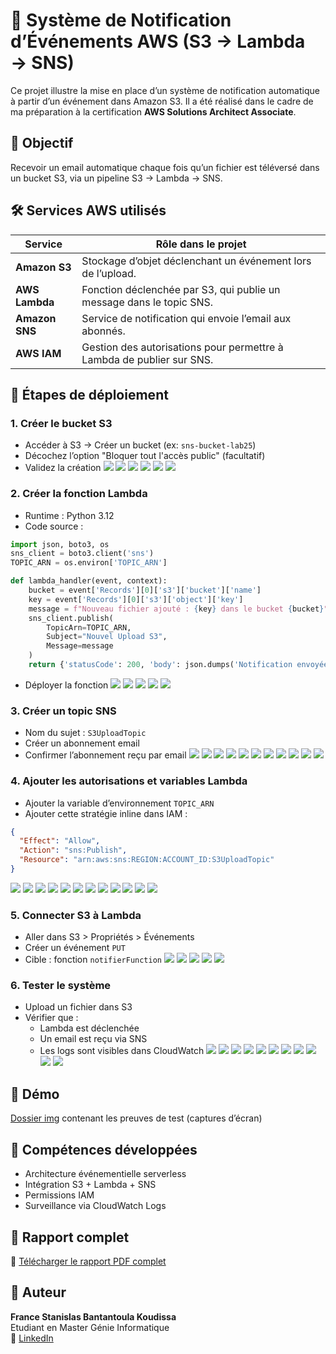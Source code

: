 
# 📡 Système de Notification d’Événements AWS (S3 → Lambda → SNS)

Ce projet illustre la mise en place d’un système de notification automatique à partir d’un événement dans Amazon S3. Il a été réalisé dans le cadre de ma préparation à la certification **AWS Solutions Architect Associate**.

## 🎯 Objectif
Recevoir un email automatique chaque fois qu’un fichier est téléversé dans un bucket S3, via un pipeline S3 → Lambda → SNS.

## 🛠 Services AWS utilisés

| Service         | Rôle dans le projet                                                   |
|------------------|------------------------------------------------------------------------|
| **Amazon S3**     | Stockage d’objet déclenchant un événement lors de l’upload.            |
| **AWS Lambda**    | Fonction déclenchée par S3, qui publie un message dans le topic SNS.   |
| **Amazon SNS**    | Service de notification qui envoie l’email aux abonnés.               |
| **AWS IAM**       | Gestion des autorisations pour permettre à Lambda de publier sur SNS. |

## 🧪 Étapes de déploiement

### 1. Créer le bucket S3
- Accéder à S3 → Créer un bucket (ex: `sns-bucket-lab25`)
- Décochez l’option "Bloquer tout l'accès public" (facultatif)
- Validez la création
![](img/bucket/create-bucket1.PNG)
![](img/bucket/create-bucket2.PNG)
![](img/bucket/create-bucket3.PNG)
![](img/bucket/create-bucket4.PNG)
![](img/bucket/create-bucket5.PNG)
![](img/bucket/create-bucket6.PNG)

### 2. Créer la fonction Lambda
- Runtime : Python 3.12  
- Code source :

```python
import json, boto3, os
sns_client = boto3.client('sns')
TOPIC_ARN = os.environ['TOPIC_ARN']

def lambda_handler(event, context):
    bucket = event['Records'][0]['s3']['bucket']['name']
    key = event['Records'][0]['s3']['object']['key']
    message = f"Nouveau fichier ajouté : {key} dans le bucket {bucket}"
    sns_client.publish(
        TopicArn=TOPIC_ARN,
        Subject="Nouvel Upload S3",
        Message=message
    )
    return {'statusCode': 200, 'body': json.dumps('Notification envoyée avec succès')}
```

- Déployer la fonction
![](img/lambda/create-fonction1.PNG)
![](img/lambda/create-fonction2.PNG)
![](img/lambda/create-fonction3.PNG)
![](img/lambda/create-fonction4.PNG)
![](img/lambda/create-fonction5.PNG)

### 3. Créer un topic SNS
- Nom du sujet : `S3UploadTopic`
- Créer un abonnement email
- Confirmer l’abonnement reçu par email
![](img/sns/create-sns1.PNG)
![](img/sns/create-sns2.PNG)
![](img/sns/create-sns3.PNG)
![](img/sns/create-sns4.PNG)
![](img/sns/create-sns5.PNG)
![](img/sns/create-sns6.PNG)
![](img/sns/create-sns7.PNG)
![](img/sns/create-sns8.PNG)
![](img/sns/create-sns9.PNG)
![](img/sns/create-sns10.PNG)
![](img/sns/create-sns11.PNG)

### 4. Ajouter les autorisations et variables Lambda
- Ajouter la variable d’environnement `TOPIC_ARN`
- Ajouter cette stratégie inline dans IAM :

```json
{
  "Effect": "Allow",
  "Action": "sns:Publish",
  "Resource": "arn:aws:sns:REGION:ACCOUNT_ID:S3UploadTopic"
}
```
![](img/lambda/addarn-sns1.PNG)
![](img/lambda/addarn-sns2.PNG)
![](img/lambda/addarn-sns3.PNG)
![](img/lambda/addarn-sns4.PNG)
![](img/lambda/add-role1.PNG)
![](img/lambda/add-role2.PNG)
![](img/lambda/add-role3.PNG)
![](img/lambda/add-role4.PNG)
![](img/lambda/add-role5.PNG)
![](img/lambda/add-role6.PNG)
![](img/lambda/add-role7.PNG)
![](img/lambda/add-role1.PNG)

### 5. Connecter S3 à Lambda
- Aller dans S3 > Propriétés > Événements
- Créer un événement `PUT`
- Cible : fonction `notifierFunction`
![](img/lambda/add-event1.PNG)
![](img/lambda/add-event2.PNG)
![](img/lambda/add-event3.PNG)
![](img/lambda/add-event4.PNG)
![](img/lambda/add-event5.PNG)

### 6. Tester le système
- Upload un fichier dans S3
- Vérifier que :
  - Lambda est déclenchée
  - Un email est reçu via SNS
  - Les logs sont visibles dans CloudWatch
![](img/teste/teste1.PNG)
![](img/teste/teste2.PNG)
![](img/teste/teste3.PNG)
![](img/teste/teste4.PNG)
![](img/teste/teste5.PNG)
![](img/teste/teste5a.PNG)
![](img/teste/teste5b.PNG)
![](img/teste/teste6.PNG)
![](img/teste/teste7.PNG)
![](img/teste/teste8.PNG)
![](img/teste/teste9.PNG)

## 📸 Démo
[Dossier img](img) contenant les preuves de test (captures d’écran)

## 🧠 Compétences développées
- Architecture événementielle serverless
- Intégration S3 + Lambda + SNS
- Permissions IAM
- Surveillance via CloudWatch Logs

## 📄 Rapport complet

📄 [Télécharger le rapport PDF complet](docs/rapport-lab.pdf)

## 👤 Auteur
**France Stanislas Bantantoula Koudissa**  
Etudiant en Master Génie Informatique  
🔗 [LinkedIn](https://ci.linkedin.com/in/france-stanislas-bantantoula-koudissa-30245b254)

